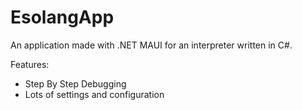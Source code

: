 # EsolangApp
An application made with .NET MAUI for an interpreter written in C#.

Features:
- Step By Step Debugging
- Lots of settings and configuration

